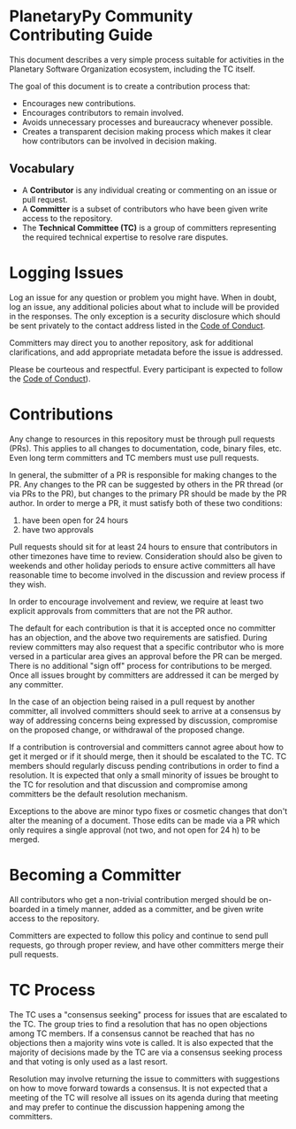 # PlanetaryPy Community Contributing Guide

This document describes a very simple process suitable for activities
in the Planetary Software Organization ecosystem, including the TC
itself.

The goal of this document is to create a contribution process that:

* Encourages new contributions.
* Encourages contributors to remain involved.
* Avoids unnecessary processes and bureaucracy whenever possible.
* Creates a transparent decision making process which makes it clear how
contributors can be involved in decision making.


## Vocabulary

* A **Contributor** is any individual creating or commenting on an
	issue or pull request.
* A **Committer** is a subset of contributors who have been given
	write access to the repository.
* The **Technical Committee (TC)** is a group of committers representing
	the required technical expertise to resolve rare disputes.


# Logging Issues

Log an issue for any question or problem you might have. When in
doubt, log an issue, any additional policies about what to include
will be provided in the responses. The only exception is a security
disclosure which should be sent privately to the contact address
listed in the [Code of Conduct](CoC).

Committers may direct you to another repository, ask for additional
clarifications, and add appropriate metadata before the issue is
addressed.

Please be courteous and respectful.  Every participant is expected
to follow the [Code of Conduct](CoC)).

# Contributions

Any change to resources in this repository must be through pull
requests (PRs). This applies to all changes to documentation, code,
binary files, etc. Even long term committers and TC members must
use pull requests.

In general, the submitter of a PR is responsible for making changes
to the PR.  Any changes to the PR can be suggested by others in the
PR thread (or via PRs to the PR), but changes to the primary PR
should be made by the PR author.  In order to merge a PR, it must
satisfy both of these two conditions:

  1. have been open for 24 hours
  2. have two approvals

Pull requests should sit for at least 24 hours to ensure that
contributors in other timezones have time to review. Consideration
should also be given to weekends and other holiday periods to ensure
active committers all have reasonable time to become involved in
the discussion and review process if they wish.

In order to encourage involvement and review, we require at least
two explicit approvals from committers that are not the PR author.

The default for each contribution is that it is accepted once no
committer has an objection, and the above two requirements are
satisfied.  During review committers may also request that a specific
contributor who is more versed in a particular area gives an approval
before the PR can be merged. There is no additional "sign off"
process for contributions to be merged. Once all issues brought by
committers are addressed it can be merged by any committer.

In the case of an objection being raised in a pull request by another
committer, all involved committers should seek to arrive at a
consensus by way of addressing concerns being expressed by discussion,
compromise on the proposed change, or withdrawal of the proposed
change.

If a contribution is controversial and committers cannot agree about
how to get it merged or if it should merge, then it should be escalated
to the TC. TC members should regularly discuss pending contributions
in order to find a resolution. It is expected that only a small
minority of issues be brought to the TC for resolution and that
discussion and compromise among committers be the default resolution
mechanism.

Exceptions to the above are minor typo fixes or cosmetic changes
that don't alter the meaning of a document.  Those edits can be
made via a PR which only requires a single approval (not two, and
not open for 24 h) to be merged.


# Becoming a Committer

All contributors who get a non-trivial contribution merged should
be on-boarded in a timely manner, added as a committer, and be given
write access to the repository.

Committers are expected to follow this policy and continue to send
pull requests, go through proper review, and have other committers
merge their pull requests.

# TC Process

The TC uses a "consensus seeking" process for issues that are
escalated to the TC.  The group tries to find a resolution that has
no open objections among TC members.  If a consensus cannot be
reached that has no objections then a majority wins vote is called.
It is also expected that the majority of decisions made by the TC
are via a consensus seeking process and that voting is only used
as a last resort.

Resolution may involve returning the issue to committers with
suggestions on how to move forward towards a consensus. It is not
expected that a meeting of the TC will resolve all issues on its
agenda during that meeting and may prefer to continue the discussion
happening among the committers.

[CoC]: Code-Of-Conduct.md

